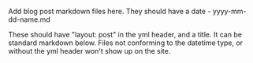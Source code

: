 Add blog post markdown files here.
They should have a date - yyyy-mm-dd-name.md

These should have "layout: post" in the yml header, and a title. It can be standard markdown below.
Files not conforming to the datetime type, or without the yml header won't show up on the site.
 
